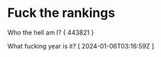 # Fuck the rankings

Who the hell am I?
{ 443821 }

What fucking year is it?
[ 2024-01-06T03:16:59Z ]
